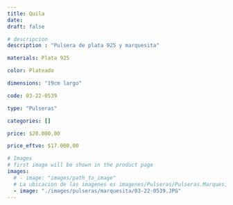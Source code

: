 ```yaml
---
title: Quila
date: 
draft: false

# descripcion
description : "Pulsera de plata 925 y marquesita"

materials: Plata 925

color: Plateado

dimensions: "19cm largo"

code: 03-22-0539

type: "Pulseras"

categories: []

price: $20.000,00

price_eftvo: $17.000,00

# Images
# first image will be shown in the product page
images:
  # - image: "images/path_to_image"
  # La ubicacion de las imagenes es imagenes/Pulseras/Pulseras.Marquesita/03-22-0539-quila
  - image: "./images/pulseras/marquesita/03-22-0539.JPG"
---
```

